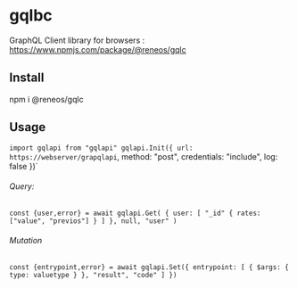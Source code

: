 # gqlbc
GraphQL Client library for browsers : https://www.npmjs.com/package/@reneos/gqlc

## Install

npm i @reneos/gqlc

## Usage

`import gqlapi from "gqlapi"
gqlapi.Init({
	url: https://webserver/grapqlapi`,
	method: "post",
	credentials: "include",
	log: false
})`

###### Query:

`const {user,error} = await gqlapi.Get(
						{
							user: [
								"_id"
								{ rates: ["value", "previos"] }
							]
						},
						null,
						"user"
					)`
    
    
###### Mutation

`const {entrypoint,error} = await gqlapi.Set({
				entrypoint: [
					{
						$args: {
							type: valuetype
						}
					},
					"result",
					"code"
				]
			})`
